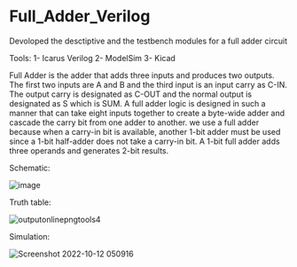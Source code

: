 # Full_Adder_Verilog

Devoloped the desctiptive and the testbench modules for a full adder circuit 

Tools:
1- Icarus Verilog
2- ModelSim
3- Kicad

Full Adder is the adder that adds three inputs and produces two outputs. The first two inputs are A and B and the third input is an input carry as C-IN. 
The output carry is designated as C-OUT and the normal output is designated as S which is SUM. A full adder logic is designed in such a manner that can take eight inputs
together to create a byte-wide adder and cascade the carry bit from one adder to another. we use a full adder because when a carry-in bit is available,
another 1-bit adder must be used since a 1-bit half-adder does not take a carry-in bit. A 1-bit full adder adds three operands and generates 2-bit results.


Schematic:

![image](https://user-images.githubusercontent.com/77931158/195280031-85b8f6d9-95a2-4eb8-ab15-da33a0f411d9.png)



Truth table:

![outputonlinepngtools4](https://user-images.githubusercontent.com/77931158/195241166-d0d8a39b-12fa-494d-ab8e-fa67c2cd8248.png)



Simulation:


![Screenshot 2022-10-12 050916](https://user-images.githubusercontent.com/77931158/195240919-3d29c03c-bd6b-4d81-91dd-0a5100970afd.png)
